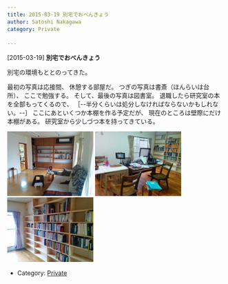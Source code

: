 ```yaml
---
title: 2015-03-19 別宅でおべんきょう
author: Satoshi Nakagawa
category: Private

---
```


[2015-03-19] **別宅でおべんきょう** 

 別宅の環境もととのってきた。

 最初の写真は応接間、
休憩する部屋だ。
つぎの写真は書斎（ほんらいは台所）、
ここで勉強する。
そして、最後の写真は図書室。
退職したら研究室の本を全部もってくるので、
［--半分くらいは処分しなければならないかもしれない。--］
ここにあといくつか本棚を作る予定だが、
現在のところは壁際にだけ本棚がある。
研究室から少しづつ本を持ってきている。

<img src="/pict/2015-03-19-living.jpg" alt="応接間" width="200"/>
<img src="/pict/2015-03-19-study.jpg" alt="書斎" width="200"/>
<img src="./pict/2015-03-19-library.jpg" alt="図書室" width="200"/>

- Category: [Private](https://merapano.github.io/categories.html#Private)

